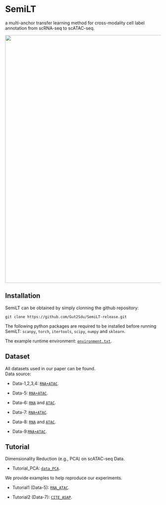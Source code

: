 # SemiLT
a multi-anchor transfer learning method for cross-modality cell label annotation from scRNA-seq to scATAC-seq.<br>

<img src="https://github.com/Gut2Sdu/SemiLT/blob/main/Supplementary%20Information/Fig-1_00.jpg" width="800px">

## Installation

SemiLT can be obtained by simply clonning the github repository:

```
git clone https://github.com/Gut2Sdu/SemiLT-release.git
```

The following python packages are required to be installed before running SemiLT: 
`scanpy`, `torch`, `itertools`, `scipy`, `numpy` and `sklearn`.

The example runtime environment: [`environment.txt`](https://github.com/Gut2Sdu/SemiLT-release/blob/main/environment.txt).<br>

## Dataset
All datasets used in our paper can be found.<br>
Data source: <br>

* Data-1,2,3,4: [`RNA+ATAC`](https://www.ncbi.nlm.nih.gov/geo/query/acc.cgi?acc=GSE194122).<br>

* Data-5: [`RNA+ATAC`](https://github.com/caokai1073/uniPort).<br>

* Data-6: [`RNA`](https://tabula-muris.ds.czbiohub.org/) and [`ATAC`](https://atlas.gs.washington.edu/mouse-atac/).<br>

* Data-7: [`RNA+ATAC`](https://github.com/SydneyBioX/scJoint).<br>

* Data-8: [`RNA`](https://github.com/dpeerlab/Palantir/) and [`ATAC`](https://gitlab.com/cvejic-group/integrative-scrna-scatac-human-foetal).<br>

* Data-9:[`RNA+ATAC`](https://stuartlab.org/signac/articles/pbmc_vignette).

## Tutorial
Dimensionality Reduction (e.g., PCA) on scATAC-seq Data.<br>
* Tutorial_PCA: [`data_PCA`](https://github.com/Gut2Sdu/SemiLT-release/blob/main/tutorial/data_PCA.ipynb).<br>

We provide examples to help reproduce our experiments.<br>
* Tutorial1 (Data-5): [`RNA_ATAC`](https://github.com/Gut2Sdu/SemiLT-release/blob/main/tutorial/RNA-seq%20and%20ATAC-seq%20integration%20using%20SemiLT.ipynb).<br>

* Tutorial2 (Data-7): [`CITE_ASAP`](https://github.com/Gut2Sdu/SemiLT-release/blob/main/tutorial/CITE-seq%20and%20ASAP-seq%20integration%20using%20SemiLT.ipynb).<br>
